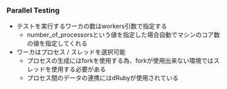 ### Parallel Testing

* テストを実行するワーカの数はworkers引数で指定する
  * number_of_processorsという値を指定した場合自動でマシンのコア数の値を指定してくれる
* ワーカはプロセス / スレッドを選択可能
  * プロセスの生成にはforkを使用する為、forkが使用出来ない環境ではスレッドを使用する必要がある
  * プロセス間のデータの連携にはdRubyが使用されている
